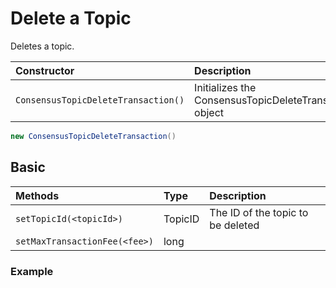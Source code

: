 # Delete a Topic

Deletes a topic.

| Constructor | Description |
| :--- | :--- |
| `ConsensusTopicDeleteTransaction()` | Initializes the ConsensusTopicDeleteTransaction object |

```java
new ConsensusTopicDeleteTransaction()
```

## Basic

| Methods | Type | Description |
| :--- | :--- | :--- |
| `setTopicId(<topicId>)` | TopicID | The ID of the topic to be deleted |
| `setMaxTransactionFee(<fee>)` | long |  |

### Example

```java

```

## 

### 

